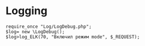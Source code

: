 # Logging



    require_once "Log/LogDebug.php";
    $log= new \LogDebug();
    $log>log_ELK(70, "Включил режим mode", $_REQUEST);